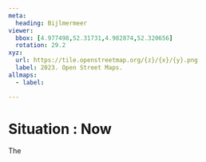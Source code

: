 ```yaml
---
meta:
  heading: Bijlmermeer
viewer:
  bbox: [4.977498,52.31731,4.982874,52.320656]
  rotation: 29.2
xyz:
  url: https://tile.openstreetmap.org/{z}/{x}/{y}.png
  label: 2023. Open Street Maps.
allmaps:
  - label:

---
```

# Situation : Now
The
